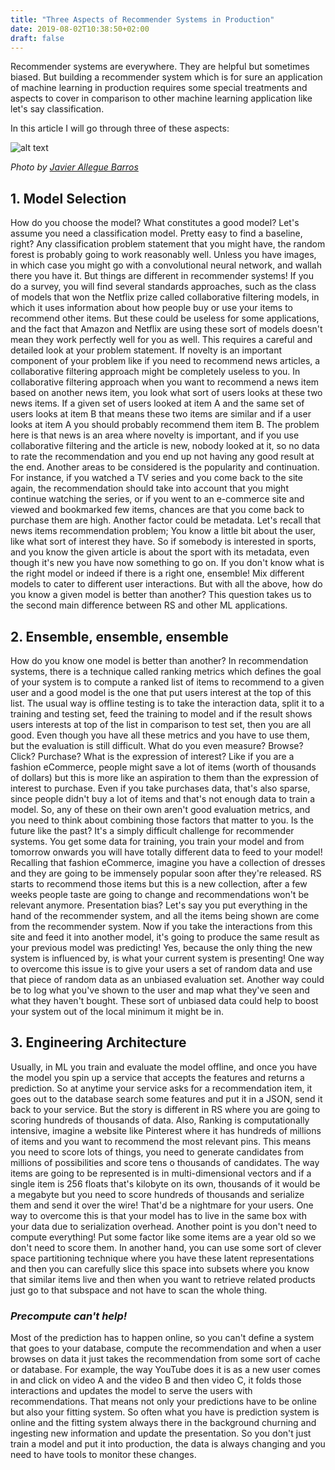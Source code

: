 ```yaml
---
title: "Three Aspects of Recommender Systems in Production"
date: 2019-08-02T10:38:50+02:00
draft: false
---
```


Recommender systems are everywhere. They are helpful but sometimes biased. But building a recommender system which is for sure an application of machine learning in production requires some special treatments and aspects to cover in comparison to other machine learning application like let's say classification.

In this article I will go through three of these aspects:

![alt text](/assets/headers/photo-1533073526757-2c8ca1df9f1c.avif)

_Photo by [Javier Allegue Barros](https://unsplash.com/@soymeraki)_

## 1. Model Selection

How do you choose the model? What constitutes a good model?
Let's assume you need a classification model. Pretty easy to find a baseline, right? Any classification problem statement that you might have, the random forest is probably going to work reasonably well. Unless you have images, in which case you might go with a convolutional neural network, and wallah there you have it.
But things are different in recommender systems!
If you do a survey, you will find several standards approaches, such as the class of models that won the Netflix prize called collaborative filtering models, in which it uses information about how people buy or use your items to recommend other items.
But these could be useless for some applications, and the fact that Amazon and Netflix are using these sort of models doesn't mean they work perfectly well for you as well.
This requires a careful and detailed look at your problem statement. If novelty is an important component of your problem like if you need to recommend news articles, a collaborative filtering approach might be completely useless to you.
In collaborative filtering approach when you want to recommend a news item based on another news item, you look what sort of users looks at these two news items. If a given set of users looked at item A and the same set of users looks at item B that means these two items are similar and if a user looks at item A you should probably recommend them item B.
The problem here is that news is an area where novelty is important, and if you use collaborative filtering and the article is new, nobody looked at it, so no data to rate the recommendation and you end up not having any good result at the end.
Another areas to be considered is the popularity and continuation. For instance, if you watched a TV series and you come back to the site again, the recommendation should take into account that you might continue watching the series, or if you went to an e-commerce site and viewed and bookmarked few items, chances are that you come back to purchase them are high.
Another factor could be metadata. Let's recall that news items recommendation problem; You know a little bit about the user, like what sort of interest they have. So if somebody is interested in sports, and you know the given article is about the sport with its metadata, even though it's new you have now something to go on.
If you don't know what is the right model or indeed if there is a right one, ensemble!
Mix different models to cater to different user interactions.
But with all the above, how do you know a given model is better than another? This question takes us to the second main difference between RS and other ML applications.

## 2. Ensemble, ensemble, ensemble

How do you know one model is better than another?
In recommendation systems, there is a technique called ranking metrics which defines the goal of your system is to compute a ranked list of items to recommend to a given user and a good model is the one that put users interest at the top of this list.
The usual way is offline testing is to take the interaction data, split it to a training and testing set, feed the training to model and if the result shows users interests at top of the list in comparison to test set, then you are all good.
Even though you have all these metrics and you have to use them, but the evaluation is still difficult.
What do you even measure? Browse? Click? Purchase? What is the expression of interest?
Like if you are a fashion eCommerce, people might save a lot of items (worth of thousands of dollars) but this is more like an aspiration to them than the expression of interest to purchase.
Even if you take purchases data, that's also sparse, since people didn't buy a lot of items and that's not enough data to train a model.
So, any of these on their own aren't good evaluation metrics, and you need to think about combining those factors that matter to you.
Is the future like the past?
It's a simply difficult challenge for recommender systems. You get some data for training, you train your model and from tomorrow onwards you will have totally different data to feed to your model!
Recalling that fashion eCommerce, imagine you have a collection of dresses and they are going to be immensely popular soon after they're released. RS starts to recommend those items but this is a new collection, after a few weeks people taste are going to change and recommendations won't be relevant anymore.
Presentation bias?
Let's say you put everything in the hand of the recommender system, and all the items being shown are come from the recommender system.
Now if you take the interactions from this site and feed it into another model, it's going to produce the same result as your previous model was predicting! Yes, because the only thing the new system is influenced by, is what your current system is presenting!
One way to overcome this issue is to give your users a set of random data and use that piece of random data as an unbiased evaluation set.
Another way could be to log what you've shown to the user and map what they've seen and what they haven't bought.
These sort of unbiased data could help to boost your system out of the local minimum it might be in.

## 3. Engineering Architecture

Usually, in ML you train and evaluate the model offline, and once you have the model you spin up a service that accepts the features and returns a prediction. So at anytime your service asks for a recommendation item, it goes out to the database search some features and put it in a JSON, send it back to your service.
But the story is different in RS where you are going to scoring hundreds of thousands of data.
Also, Ranking is computationally intensive, imagine a website like Pinterest where it has hundreds of millions of items and you want to recommend the most relevant pins. This means you need to score lots of things, you need to generate candidates from millions of possibilities and score tens o thousands of candidates. The way items are going to be represented is in multi-dimensional vectors and if a single item is 256 floats that's kilobyte on its own, thousands of it would be a megabyte but you need to score hundreds of thousands and serialize them and send it over the wire! That'd be a nightmare for your users.
One way to overcome this is that your model has to live in the same box with your data due to serialization overhead.
Another point is you don't need to compute everything! Put some factor like some items are a year old so we don't need to score them.
In another hand, you can use some sort of clever space partitioning technique where you have these latent representations and then you can carefully slice this space into subsets where you know that similar items live and then when you want to retrieve related products just go to that subspace and not have to scan the whole thing.

### _Precompute can't help!_

Most of the prediction has to happen online, so you can't define a system that goes to your database, compute the recommendation and when a user browses on data it just takes the recommendation from some sort of cache or database.
For example, the way YouTube does it is as a new user comes in and click on video A and the video B and then video C, it folds those interactions and updates the model to serve the users with recommendations.
That means not only your predictions have to be online but also your fitting system. So often what you have is prediction system is online and the fitting system always there in the background churning and ingesting new information and update the presentation.
So you don't just train a model and put it into production, the data is always changing and you need to have tools to monitor these changes.
